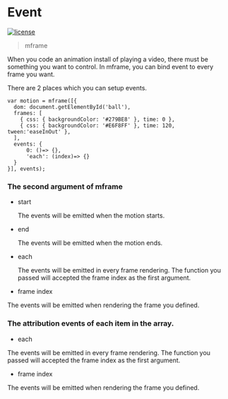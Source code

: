 <!-- 
---
date: 2020/3/5 10:00:00
---
-->
# Event

[![license](https://img.shields.io/github/license/momentum-design/momentum-ui.svg?color=blueviolet)](https://github.com/momentum-design/momentum-ui/blob/master/charts/LICENSE)

> mframe

When you code an animation install of playing a video, there must be something you want to control. In mframe, you can bind event to every frame you want.

There are 2 places which you can setup events.

```
var motion = mframe([{
  dom: document.getElementById('ball'),
  frames: [
    { css: { backgroundColor: '#279BE8' }, time: 0 },
    { css: { backgroundColor: '#E6F8FF' }, time: 120, tween:'easeInOut' },
  ],
  events: {
      0: ()=> {},
      'each': (index)=> {}
  }
}], events);
```

### The second argument of mframe

+ start

    The events will be emitted when the motion starts.

+ end

    The events will be emitted when the motion ends.

+ each

    The events will be emitted in every frame rendering. The function you passed will accepted the frame index as the first argument.

+ frame index

The events will be emitted when rendering the frame you defined.

### The attribution events of each item in the array.

+ each

The events will be emitted in every frame rendering. The function you passed will accepted the frame index as the first argument.

+ frame index

The events will be emitted when rendering the frame you defined.

